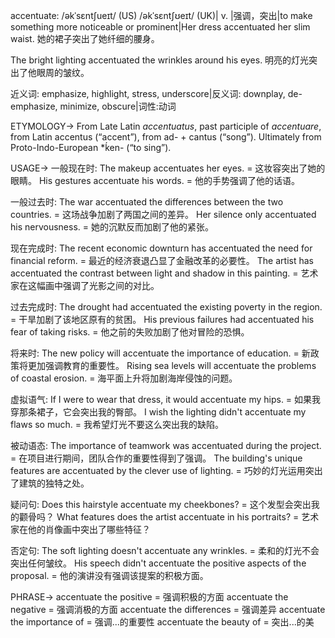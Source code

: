 accentuate: /əkˈsɛntʃueɪt/ (US) /əkˈsɛntʃʊeɪt/ (UK)| v. |强调，突出|to make something more noticeable or prominent|Her dress accentuated her slim waist. 她的裙子突出了她纤细的腰身。

The bright lighting accentuated the wrinkles around his eyes. 明亮的灯光突出了他眼周的皱纹。

近义词: emphasize, highlight, stress, underscore|反义词: downplay, de-emphasize, minimize, obscure|词性:动词

ETYMOLOGY->
From Late Latin *accentuatus*, past participle of *accentuare*, from Latin accentus (“accent”), from ad- + cantus (“song”).  Ultimately from Proto-Indo-European *ḱen- (“to sing”).

USAGE->
一般现在时:
The makeup accentuates her eyes. =  这妆容突出了她的眼睛。
His gestures accentuate his words. = 他的手势强调了他的话语。

一般过去时:
The war accentuated the differences between the two countries. = 这场战争加剧了两国之间的差异。
Her silence only accentuated his nervousness. = 她的沉默反而加剧了他的紧张。

现在完成时:
The recent economic downturn has accentuated the need for financial reform. = 最近的经济衰退凸显了金融改革的必要性。
The artist has accentuated the contrast between light and shadow in this painting. = 艺术家在这幅画中强调了光影之间的对比。

过去完成时:
The drought had accentuated the existing poverty in the region. = 干旱加剧了该地区原有的贫困。
His previous failures had accentuated his fear of taking risks. = 他之前的失败加剧了他对冒险的恐惧。

将来时:
The new policy will accentuate the importance of education. = 新政策将更加强调教育的重要性。
Rising sea levels will accentuate the problems of coastal erosion. = 海平面上升将加剧海岸侵蚀的问题。


虚拟语气:
If I were to wear that dress, it would accentuate my hips. = 如果我穿那条裙子，它会突出我的臀部。
I wish the lighting didn't accentuate my flaws so much. = 我希望灯光不要这么突出我的缺陷。

被动语态:
The importance of teamwork was accentuated during the project. = 在项目进行期间，团队合作的重要性得到了强调。
The building's unique features are accentuated by the clever use of lighting. =  巧妙的灯光运用突出了建筑的独特之处。

疑问句:
Does this hairstyle accentuate my cheekbones? = 这个发型会突出我的颧骨吗？
What features does the artist accentuate in his portraits? = 艺术家在他的肖像画中突出了哪些特征？

否定句:
The soft lighting doesn't accentuate any wrinkles. = 柔和的灯光不会突出任何皱纹。
His speech didn't accentuate the positive aspects of the proposal. = 他的演讲没有强调该提案的积极方面。


PHRASE->
accentuate the positive = 强调积极的方面
accentuate the negative = 强调消极的方面
accentuate the differences = 强调差异
accentuate the importance of = 强调...的重要性
accentuate the beauty of = 突出...的美
